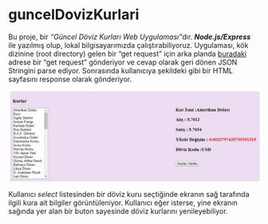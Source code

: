 # guncelDovizKurlari
Bu proje, bir <i>“Güncel Döviz Kurları Web Uygulaması”</i>dır. <strong><i>Node.js/Express</i></strong> ile yazılmış olup, lokal bilgisayarımızda çalıştırabiliyoruz. Uygulaması, kök dizinine (root directory) gelen bir “get request” için arka planda <a href="https://api.canlidoviz.com/web/items?marketId=1&type=0" target="_blank">buradaki</a> adrese bir “get request” gönderiyor ve cevap olarak geri dönen JSON Stringini parse ediyor. Sonrasında kullanıcıya şekildeki gibi bir HTML sayfasını response olarak gönderiyor.

![](https://github.com/shrgrl/guncelDovizKurlari/blob/master/img.JPG)

Kullanıcı <i>select</i> listesinden bir döviz kuru seçtiğinde ekranın sağ tarafında ilgili kura ait bilgiler görüntüleniyor. Kullanıcı eğer isterse, yine ekranın sağında yer alan bir buton sayesinde döviz kurlarını yenileyebiliyor.
